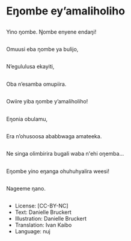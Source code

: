 # Eŋombe ey’amaliholiho

##
Yino ŋombe.
Ŋombe enyene endaŋi!

##
Omuusi eba ŋombe ya
bulijo,

##
N’egululusa ekayiti,

##
Oba n’esamba
omupiira.

##
Owiire yiba ŋombe
y’amaliholiho!

##
Eŋonia obulamu,

##
Era n’ohusoosa
ababbwaga amateeka.

##
Ne singa olimbirira bugali
waba n'ehi oŋemba...

##
Eŋombe yino eŋanga ohuhuhyalira weesi!

##
Nageeme ŋano.

##
* License: [CC-BY-NC]
* Text: Danielle Bruckert
* Illustration: Danielle Bruckert
* Translation: Ivan Kaibo
* Language: nuj
